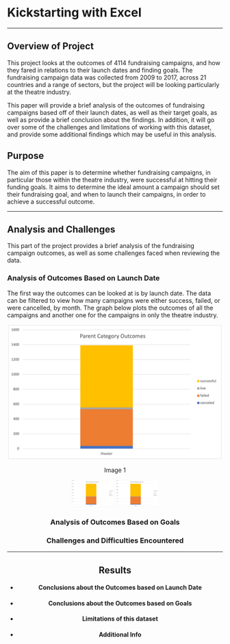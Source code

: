 # Kickstarting with Excel
---

## Overview of Project 

This project looks at the outcomes of 4114 fundraising campaigns, and how they fared in relations to their launch dates and finding goals. The fundraising campaign data was collected from 2009 to 2017, across 21 countries and a range of sectors, but the project will be looking particularly at the theatre industry. 

This paper will provide a brief analysis of the outcomes of fundraising campaigns based off of their launch dates, as well as their target goals, as well as provide a brief conclusion about the findings. In addition, it will go over some of the challenges and limitations of working with this dataset, and provide some additional findings which may be useful in this analysis. 


## Purpose 

The aim of this paper is to determine whether fundraising campaigns, in particular those within the theatre industry, were successful at hitting their funding goals. It aims to determine the ideal amount a campaign should set their fundraising goal, and when to launch their campaigns, in order to achieve a successful outcome. 

---

## Analysis and Challenges 

This part of the project provides a brief analysis of the fundraising campaign outcomes, as well as some challenges faced when reviewing the data.

### Analysis of Outcomes Based on Launch Date

The first way the outcomes can be looked at is by launch date. The data can be filtered to view how many campaigns were either success, failed, or were cancelled, by month. The graph below plots the outcomes of all the campaigns and another one for the campaigns in only the theatre industry.

<p align="center">
<img src="Pictures/Picture_1.png" width="500">
</p>

<div align="center"> Image 1

<p float="center">
  <img src="Pictures/Picture_1.png" width="100" />
  <img src="Pictures/Picture_1.png" width="100" /> 
  </p>

### Analysis of Outcomes Based on Goals

### Challenges and Difficulties Encountered

---

## Results

- #### Conclusions about the Outcomes based on Launch Date

- #### Conclusions about the Outcomes based on Goals

- #### Limitations of this dataset

- #### Additional Info


 
  
